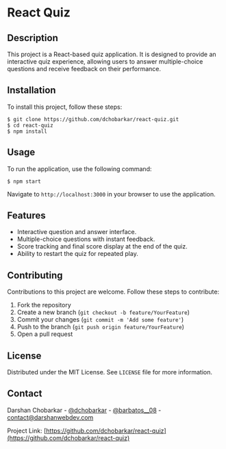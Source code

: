 # React Quiz

## Description

This project is a React-based quiz application. It is designed to provide an interactive quiz experience, allowing users to answer multiple-choice questions and receive feedback on their performance.

## Installation

To install this project, follow these steps:

    $ git clone https://github.com/dchobarkar/react-quiz.git
    $ cd react-quiz
    $ npm install

## Usage

To run the application, use the following command:

    $ npm start

Navigate to `http://localhost:3000` in your browser to use the application.

## Features

- Interactive question and answer interface.
- Multiple-choice questions with instant feedback.
- Score tracking and final score display at the end of the quiz.
- Ability to restart the quiz for repeated play.

## Contributing

Contributions to this project are welcome. Follow these steps to contribute:

1. Fork the repository
2. Create a new branch (`git checkout -b feature/YourFeature`)
3. Commit your changes (`git commit -m 'Add some feature'`)
4. Push to the branch (`git push origin feature/YourFeature`)
5. Open a pull request

## License

Distributed under the MIT License. See `LICENSE` file for more information.

## Contact

Darshan Chobarkar - [@dchobarkar](https://www.linkedin.com/in/dchobarkar/) - [@barbatos\_\_08](https://twitter.com/barbatos__08) - contact@darshanwebdev.com

Project Link: [https://github.com/dchobarkar/react-quiz](https://github.com/dchobarkar/react-quiz)
